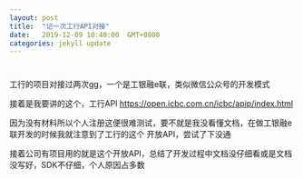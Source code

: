 ```yaml
---
layout: post
title:  "记一次工行API对接"
date:   2019-12-09 10:40:00  GMT+0800
categories: jekyll update
---
```


# 

工行的项目对接过两次gg，一个是工银融e联，类似微信公众号的开发模式

接着是我要讲的这个，工行API https://open.icbc.com.cn/icbc/apip/index.html

因为没有材料所以个人注册这便很难测试，要不就是我没看懂文档，在做工银融e联开发的时候我就注意到了工行的这个
开放API，尝试了下没通

接着公司有项目用的就是这个开放API，总结了开发过程中文档没仔细看或是文档没写好，SDK不仔细，个人原因占多数









[jekyll-docs]: https://jekyllrb.com/docs/home
[jekyll-gh]:   https://github.com/jekyll/jekyll
[jekyll-talk]: https://talk.jekyllrb.com/
